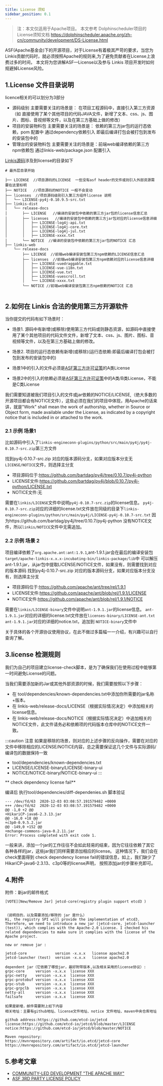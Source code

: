```yaml
---
title: License 须知
sidebar_position: 0.1
---
```


>注：本文仅适用于Apache项目。
>本文参考 Dolphinscheduler项目的License须知文档 https://dolphinscheduler.apache.org/zh-cn/community/development/DS-License.html

ASF(Apache基金会)下的开源项目，对于License有着极其严苛的要求，当您为Linkis贡献代码时，就必须按照Apache的规则来,为了避免贡献者在License上浪费过多的时间，
本文将为您讲解ASF—License以及参与 Linkis 项目开发时如何规避掉License风险。

## 1.License 文件目录说明 

licence相关的可以划分为3部分
- 源码级别  主要需要关注的场景是： 在项目工程源码中，直接引入第三方资源（如 直接使用了某个其他项目的代码JAVA文件，新增了文本、css、js、图片、图标、音视频等文件，以及在第三方基础上做的修改）
- 项目的安装物料包  主要需要关注的场景是： 依赖的第三方jar包的运行态依赖，pom 配置中 通过dependency依赖引入 即最后编译打包会被打包到发布的安装包中的
- 管理台的安装物料包  主要需要关注的场景是：前端web编译依赖的第三方npm依赖包 通过linkis-web/package.json 配置引入


[Linkis源码](https://github.com/apache/linkis)涉及到license的目录如下

```shell script
# 最外层目录开始

├── LICENSE  //项目源码的LICENSE  一些没有asf header的文件或则引入外部资源需要在这里标明 
├── NOTICE   //项目源码的NOTICE 一般不会变动 
├── licenses  //项目源码级别引入第三方组件license 说明 
│   └── LICENSE-py4j-0.10.9.5-src.txt
├── linkis-dist  
│   └── release-docs 
│       ├── LICENSE   //编译的安装包中依赖的第三方jar包的license信息汇总 
│       ├── licenses   //编译的安装包中依赖的第三方jar包对应的license信息详细 
│       │   ├── LICENSE-log4j-api.txt
│       │   ├── LICENSE-log4j-core.txt
│       │   ├── LICENSE-log4j-jul.txt
│       │   ├── LICENSE-xxxx.txt
│       └── NOTICE  //编译的安装包中依赖的第三方jar包的NOTICE 汇总 
├── linkis-web 
    └── release-docs
        ├── LICENSE  //前端web编译安装包第三方npm依赖的LICENSE信息汇总  
        ├── licenses  //前端web编译安装包第三方npm依赖对应的license信息详细 
        │   ├── LICENSE-vuedraggable.txt
        │   ├── LICENSE-vue-i18n.txt
        │   ├── LICENSE-vue.txt
        │   ├── LICENSE-vuescroll.txt
        │   └── LICENSE-xxxx.txt
        └── NOTICE //前端web编译安装包第三方npm依赖的NOTICE 汇总  
        

```


## 2.如何在 Linkis 合法的使用第三方开源软件

当你提交的代码有如下场景时：

- 场景1. 源码中有新增(或移除)使用第三方代码或则静态资源，如源码中直接使用了某个其他项目的代码文件文件，新增了文本、css、js、图片、图标、音视频等文件，以及在第三方基础上做的修改。
- 场景2. 项目的运行态依赖有新增(或移除)(运行态依赖:即最后编译打包会被打包到发布的安装包中的)

- 场景1中的引入的文件必须是[ASF第三方许可证策](https://apache.org/legal/resolved.html)的A类License 
- 场景2中的引入的依赖必须是[ASF第三方许可证策](https://apache.org/legal/resolved.html)中的A类/B类License，不能是C类License

我们需要知道被我们项目引入的文件或jar依赖的NOTICE/LICENSE,（绝大多数的开源项目都会有NOTICE文件），这些必须在我们的项目中体现，用Apache的话来讲，就是"Work" shall mean the work of authorship, whether in Source or Object form, made available under the License, as indicated by a
copyright notice that is included in or attached to the work.

### 2.1 示例 场景1
比如源码中引入了`linkis-engineconn-plugins/python/src/main/py4j/py4j-0.10.7-src.zip`第三方文件

找到py4j-0.10.7-src.zip 对应的版本源码分支，如果对应版本分支无`LICENSE/NOTICE`文件，则选择主分支
- 项目源码位于:https://github.com/bartdag/py4j/tree/0.10.7/py4j-python
- LICENSE文件:https://github.com/bartdag/py4j/blob/0.10.7/py4j-python/LICENSE.txt
- NOTICE文件:无

需要在`linkis/LICENSE`文件中说明`py4j-0.10.7-src.zip`的license信息。
`py4j-0.10.7-src.zip`对应的详细的license.txt文件放在同级的目录下`linkis-engineconn-plugins/python/src/main/py4j/LICENSE-py4j-0.10.7-src.txt`
因为https://github.com/bartdag/py4j/tree/0.10.7/py4j-python 没有NOTICE文件，所以`linkis/NOTICE`文件中无需追加。

### 2.2 示例 场景 2

项目编译依赖了`org.apache.ant:ant:1.9.1`,ant-1.9.1.jar会在最后的编译安装包`target/apache-linkis-x.x.x-incubating-bin/linkis-package/lib`中
可以解压ant-1.9.1.jar，从jar包中提取LICENSE/NOTICE文件，如果没有，则需要找到对应的版本源码 
找到py4j-0.10.7-src.zip 对应的版本源码分支，如果对应版本分支没有，则选择主分支
- 项目源码位于:https://github.com/apache/ant/tree/rel/1.9.1
- LICENSE文件:https://github.com/apache/ant/blob/rel/1.9.1/LICENSE
- NOTICE文件:https://github.com/apache/ant/blob/rel/1.9.1/NOTICE

需要在`linkis/LICENSE-binary`文件中说明`ant-1.9.1.jar`的license信息。
`ant-1.9.1.jar`对应的详细的license.txt文件放在`licenses-binary/LICENSE-ant.txt`
`ant-1.9.1.jar`对应的详细的notice.txt，追加到 `NOTICE-binary`文件中

关于具体的各个开源协议使用协议，在此不做过多篇幅一一介绍，有兴趣可以自行查询了解。

##  3.license 检测规则
我们为自己的项目建立license-check脚本，是为了确保我们在使用过程中能够第一时间避免License的问题。

当我们需要添加新的Jar或其他外部资源的时候，我们需要按照以下步骤：

* 在 tool/dependencies/known-dependencies.txt中添加你所需要的jar名称+版本。
* 在 linkis-web/release-docs/LICENSE（根据实际情况决定）中添加相关的license信息。
* 在 linkis-web/release-docs/NOTICE（根据实际情况决定）中追加相关的NOTICE文件，此文件请务必和依赖项的代码版本仓库中的NOTICE文件一致。

:::caution 注意
如果是移除的场景，则对应的上述步骤的反向操作，需要在对应的文件中移除相应的LICENSE/NOTICE内容，总之需要保证这几个文件与实际源码/编译包的数据保持一致
- tool/dependencies/known-dependencies.txt
- LICENSE/LICENSE-binary/LICENSE-binary-ui
- NOTICE/NOTICE-binary/NOTICE-binary-ui
:::

** check dependency license fail**

编译后 执行tool/dependencies/diff-dependenies.sh 脚本验证
```
--- /dev/fd/63	2020-12-03 03:08:57.191579482 +0000
+++ /dev/fd/62	2020-12-03 03:08:57.191579482 +0000
@@ -1,0 +2 @@
+HikariCP-java6-2.3.13.jar
@@ -16,0 +18 @@
+c3p0-0.9.5.2.jar
@@ -149,0 +152 @@
+mchange-commons-java-0.2.11.jar
Error: Process completed with exit code 1.
```
一般来讲，添加一个jar的工作往往不会如此轻易的结束，因为它往往依赖了其它各种各样的jar，这些jar我们同样需要添加相应的license。
这种情况下，我们会在check里面得到 check dependency license fail的错误信息，如上，我们缺少了HikariCP-java6-2.3.13、c3p0等的license声明，
按照添加jar的步骤补充即可。


## 4.附件
附件：新jar的邮件格式 
```
[VOTE][New/Remove Jar] jetcd-core(registry plugin support etcd3 ) 


（说明目的，以及需要添加/移除的 jar 是什么）
Hi, the registry SPI will provide the implementation of etcd3. Therefore, we need to introduce a new jar (jetcd-core, jetcd-launcher (test)), which complies with the Apache-2.0 License. I checked his related dependencies to make sure it complies with the license of the Apache project.

new or remove jar : 

jetcd-core             version -x.x.x   license apache2.0
jetcd-launcher (test)  version -x.x.x   license apache2.0

dependent jar（它依赖了哪些jar，最好附带版本,以及相关采用的license协议）:
grpc-core     version -x.x.x  license XXX
grpc-netty    version -x.x.x  license XXX
grpc-protobuf version -x.x.x  license XXX
grpc-stub     version -x.x.x  license XXX
grpc-grpclb   version -x.x.x  license XXX
netty-all     version -x.x.x  license XXX
failsafe      version -x.x.x  license XXX

如果是新增，邮件需要附上如下内容
相关地址：主要有github地址、license文件地址、notice 文件地址、maven中央仓库地址

github address:https://github.com/etcd-io/jetcd
license:https://github.com/etcd-io/jetcd/blob/master/LICENSE
notice:https://github.com/etcd-io/jetcd/blob/master/NOTICE

Maven repository:
https://mvnrepository.com/artifact/io.etcd/jetcd-core
https://mvnrepository.com/artifact/io.etcd/jetcd-launcher
```

## 5.参考文章
* [COMMUNITY-LED DEVELOPMENT "THE APACHE WAY"](https://apache.org/dev/licensing-howto.html)
* [ASF 3RD PARTY LICENSE POLICY](https://apache.org/legal/resolved.html)

